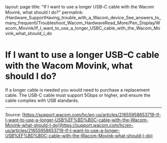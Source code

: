 layout: page
title: "If I want to use a longer USBｰC cable with the Wacom Movink, what should I do?"
permalink: /Hardware_SupportHaving_trouble_with_a_Wacom_device_See_answers_to_many_frequentl/Troubleshoot_Wacom_HardwareRead_More/Pen_Display/Wacom_Movink/If_I_want_to_use_a_longer_USBC_cable_with_the_Wacom_Movink_what_should_I_do

# If I want to use a longer USBｰC cable with the Wacom Movink, what should I do?

If a longer cable is needed you would need to purchase a replacement cable.
The USB-C cable must support 5Gbps or higher, and ensure the cable complies with USB standards.

---
Source: [https://support.wacom.com/hc/en-us/articles/21655958653719-If-I-want-to-use-a-longer-USB%EF%BD%B0C-cable-with-the-Wacom-Movink-what-should-I-do](https://support.wacom.com/hc/en-us/articles/21655958653719-If-I-want-to-use-a-longer-USB%EF%BD%B0C-cable-with-the-Wacom-Movink-what-should-I-do)
